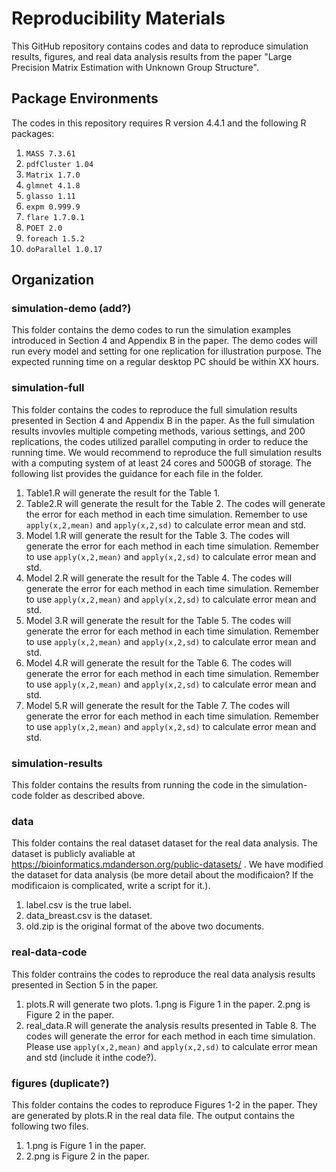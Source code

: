 # Reproducibility Materials

This GitHub repository contains codes and data to reproduce simulation results, figures, and real data analysis results from the paper "Large Precision Matrix Estimation with Unknown Group Structure".



## Package Environments

The codes in this repository requires R version 4.4.1 and the following R packages:

1. ```MASS 7.3.61```
2. ```pdfCluster 1.04```
3. ```Matrix 1.7.0```
4. ```glmnet 4.1.8```
5. ```glasso 1.11```
6. ```expm 0.999.9```
7. ```flare 1.7.0.1```
8. ```POET 2.0```
9. ```foreach 1.5.2```
10. ```doParallel 1.0.17```


## Organization

### simulation-demo (add?) 

This folder contains the demo codes to run the simulation examples introduced in Section 4 and Appendix B in the paper. The demo codes will run every model and setting for one replication for illustration purpose. The expected running time on a regular desktop PC should be within XX hours. 

### simulation-full  

This folder contains the codes to reproduce the full simulation results presented in Section 4 and Appendix B in the paper. As the full simulation results invovles multiple competing methods, various settings, and 200 replications, the codes utilized  parallel computing in order to reduce the running time. We would recommend to reproduce the full simulation results with a computing system of at least 24 cores and 500GB of storage. The following list provides the guidance for each file in the folder.

1. Table1.R will generate the result for the Table 1.
2. Table2.R will generate the result for the Table 2. The codes will generate the error for each method in each time simulation. Remember to use ```apply(x,2,mean)``` and ```apply(x,2,sd)``` to calculate error mean and std.
3. Model 1.R will generate the result for the Table 3. The codes will generate the error for each method in each time simulation. Remember to use ```apply(x,2,mean)``` and ```apply(x,2,sd)``` to calculate error mean and std.
4. Model 2.R will generate the result for the Table 4. The codes will generate the error for each method in each time simulation. Remember to use ```apply(x,2,mean)``` and ```apply(x,2,sd)``` to calculate error mean and std.
5. Model 3.R will generate the result for the Table 5. The codes will generate the error for each method in each time simulation. Remember to use ```apply(x,2,mean)``` and ```apply(x,2,sd)``` to calculate error mean and std.
6. Model 4.R will generate the result for the Table 6. The codes will generate the error for each method in each time simulation. Remember to use ```apply(x,2,mean)``` and ```apply(x,2,sd)``` to calculate error mean and std.
7. Model 5.R will generate the result for the Table 7. The codes will generate the error for each method in each time simulation. Remember to use ```apply(x,2,mean)``` and ```apply(x,2,sd)``` to calculate error mean and std.

### simulation-results  

This folder contains the results from running the code in the simulation-code folder as described above. 


### data

This folder contains the real dataset dataset for the real data analysis. The dataset is publicly avaliable at  https://bioinformatics.mdanderson.org/public-datasets/ . We have modified the dataset for data analysis (be more detail about the modificaion? If the modificaion is complicated, write a script for it.).

1. label.csv is the true label.
2. data_breast.csv is the dataset.
3. old.zip is the original format of the above two documents.


### real-data-code  

This folder contrains the codes to reproduce the real data analysis results presented in Section 5 in the paper. 
1. plots.R will generate two plots. 1.png is Figure 1 in the paper. 2.png is Figure 2 in the paper.
2. real_data.R will generate the analysis results presented in Table 8. The codes will generate the error for each method in each time simulation. Please use ```apply(x,2,mean)``` and ```apply(x,2,sd)``` to calculate error mean and std (include it inthe code?).

### figures  (duplicate?)

This folder contains the codes to reproduce Figures 1-2 in the paper. They are generated by plots.R in the real data file. The output contains the following two files.

1. 1.png is Figure 1 in the paper.
2. 2.png is Figure 2 in the paper.
